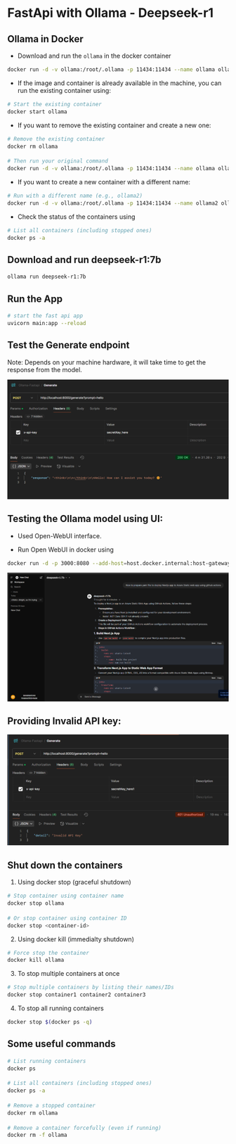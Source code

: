 # FastApi with Ollama - Deepseek-r1

## Ollama in Docker

- Download and run the `ollama` in the docker container

```bash
docker run -d -v ollama:/root/.ollama -p 11434:11434 --name ollama ollama/ollama
```

- If the image and container is already available in the machine, you can run the existing container using:

```bash
# Start the existing container
docker start ollama
```
- If you want to remove the existing container and create a new one:

```bash
# Remove the existing container
docker rm ollama

# Then run your original command
docker run -d -v ollama:/root/.ollama -p 11434:11434 --name ollama ollama/ollama
```

- If you want to create a new container with a different name:
```bash
# Run with a different name (e.g., ollama2)
docker run -d -v ollama:/root/.ollama -p 11434:11434 --name ollama2 ollama/ollama
```

- Check the status of the containers using
```bash
# List all containers (including stopped ones)
docker ps -a
```
## Download and run deepseek-r1:7b

```bash
ollama run deepseek-r1:7b
```

## Run the App
```bash
# start the fast api app
uvicorn main:app --reload
```

## Test the Generate endpoint
Note: Depends on your machine hardware, it will take time to get the response from the model.

![alt text](image.png)

## Testing the Ollama model using UI:

- Used Open-WebUI interface.

- Run Open WebUI in docker using 

```bash
docker run -d -p 3000:8080 --add-host=host.docker.internal:host-gateway -v open-webui:/app/backend/data --name open-webui --restart always ghcr.io/open-webui/open-webui:main
```

![alt text](image-1.png)

## Providing Invalid API key:
![alt text](image-2.png)

## Shut down the containers

1. Using docker stop (graceful shutdown)
```bash
# Stop container using container name
docker stop ollama

# Or stop container using container ID
docker stop <container-id>
```

2. Using docker kill (immedialty shutdown)
```bash
# Force stop the container
docker kill ollama
```
3. To stop multiple containers at once
```bash
# Stop multiple containers by listing their names/IDs
docker stop container1 container2 container3
```
4. To stop all running containers
```bash
docker stop $(docker ps -q)
```

## Some useful commands
```bash
# List running containers
docker ps

# List all containers (including stopped ones)
docker ps -a

# Remove a stopped container
docker rm ollama

# Remove a container forcefully (even if running)
docker rm -f ollama
```